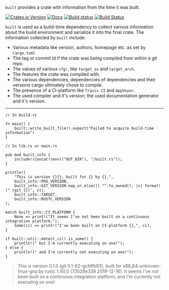 ```built``` provides a crate with information from the time it was built.

[![Crates.io Version](https://img.shields.io/crates/v/built.svg)](https://crates.io/crates/built)
[![Docs](https://docs.rs/built/badge.svg)](https://docs.rs/built)
[![Build status](https://ci.appveyor.com/api/projects/status/6dgxjfaisaee040f?svg=true)](https://ci.appveyor.com/project/lukaslueg/built)
[![Build Status](https://travis-ci.org/lukaslueg/built.svg?branch=master)](https://travis-ci.org/lukaslueg/built)

`built` is used as a build-time dependency to collect various information
about the build environment and serialize it into the final crate.
The information collected by `built` include:

* Various metadata like version, authors, homepage etc. as set by `Cargo.toml`
* The tag or commit id if the crate was being compiled from within a git repo.
* The values of various `cfg!`, like `target_os` and `target_arch`.
* The features the crate was compiled with.
* The various dependencies, dependencies of dependencies and their versions
   cargo ultimately chose to compile.
* The presence of a CI-platform like `Travis CI` and `AppVeyor`.
* The used compiler and it's version; the used documentation generator and
   it's version.

---

```rust,ignore
// In build.rs

fn main() {
    built::write_built_file().expect("Failed to acquire build-time information")
}
```

```rust,ignore
// In lib.rs or main.rs

pub mod built_info {
    include!(concat!(env!("OUT_DIR"), "/built.rs"));
}

println!(
    "This is version {}{}, built for {} by {}.",
    built_info::PKG_VERSION,
    built_info::GIT_VERSION.map_or_else(|| "".to_owned(), |v| format!(" (git {})", v)),
    built_info::TARGET,
    built_info::RUSTC_VERSION
);

match built_info::CI_PLATFORM {
    None => print!("It seems I've not been built on a continuous integration platform,"),
    Some(ci) => print!("I've been built on CI-platform {},", ci),
}

if built::util::detect_ci().is_some() {
    println!(" but I'm currently executing on one!");
} else {
    println!(" and I'm currently not executing on one!");
}
```

> This is version 0.1.0 (git 0.1-62-gcfdfb93), built for x86_64-unknown-linux-gnu by rustc 1.40.0 (73528e339 2019-12-16).
> It seems I've not been built on a continuous integration platform, and I'm currently not executing on one!
